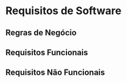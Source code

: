 # Requisitos de Software

## Regras de Negócio

## Requisitos Funcionais

## Requisitos Não Funcionais
